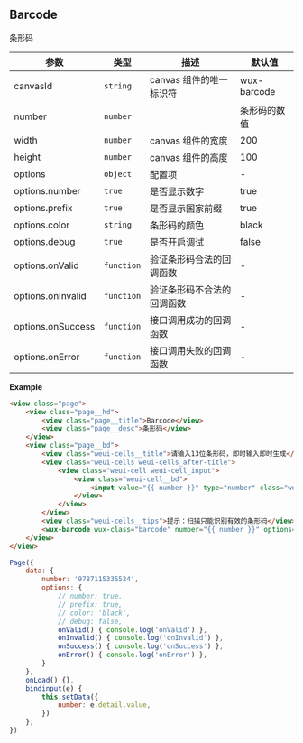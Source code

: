 ## Barcode
条形码

| 参数 | 类型 | 描述 | 默认值 |
| --- | --- | --- | --- |
| canvasId | <code>string</code> | canvas 组件的唯一标识符 | wux-barcode |
| number | <code>number|</code> | 条形码的数值 | - |
| width | <code>number</code> | canvas 组件的宽度 | 200 |
| height | <code>number</code> | canvas 组件的高度 | 100 |
| options | <code>object</code> | 配置项 | - |
| options.number | <code>true</code> | 是否显示数字 | true |
| options.prefix | <code>true</code> | 是否显示国家前缀 | true |
| options.color | <code>string</code> | 条形码的颜色 | black |
| options.debug | <code>true</code> | 是否开启调试 | false |
| options.onValid | <code>function</code> | 验证条形码合法的回调函数 | - |
| options.onInvalid | <code>function</code> | 验证条形码不合法的回调函数 | - |
| options.onSuccess | <code>function</code> | 接口调用成功的回调函数 | - |
| options.onError | <code>function</code> | 接口调用失败的回调函数 | - |

**Example**  
```html
<view class="page">
    <view class="page__hd">
        <view class="page__title">Barcode</view>
        <view class="page__desc">条形码</view>
    </view>
    <view class="page__bd">
        <view class="weui-cells__title">请输入13位条形码，即时输入即时生成</view>
        <view class="weui-cells weui-cells_after-title">
            <view class="weui-cell weui-cell_input">
                <view class="weui-cell__bd">
                    <input value="{{ number }}" type="number" class="weui-input" bindinput="bindinput" />
                </view>
            </view>
        </view>
        <view class="weui-cells__tips">提示：扫描只能识别有效的条形码</view>
        <wux-barcode wux-class="barcode" number="{{ number }}" options="{{ options }}" width="200" height="100" />
    </view>
</view>
```

```js
Page({
    data: {
        number: '9787115335524',
        options: {
            // number: true,
            // prefix: true,
            // color: 'black',
            // debug: false,
            onValid() { console.log('onValid') },
            onInvalid() { console.log('onInvalid') },
            onSuccess() { console.log('onSuccess') },
            onError() { console.log('onError') },
        }
    },
    onLoad() {},
    bindinput(e) {
        this.setData({
            number: e.detail.value,
        })
    },
})
```